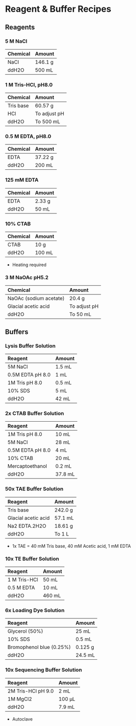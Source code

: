 # Reagent & Buffer Recipes

## Reagents

### 5 M NaCl
| Chemical | Amount       |
|:---------|:-------------|
|NaCl      | 146.1 g      |
|ddH2O	   | 500 mL       |

### 1 M Tris-HCl, pH8.0
|Chemical	 |Amount        |
|:---------|:-------------|
|Tris base |	60.57 g     |
|HCl       | To adjust pH |
|ddH2O	   | To 500 mL    |

### 0.5 M EDTA, pH8.0
|Chemical  | Amount       |
|:---------|:-------------|
|EDTA	     | 37.22 g      |
|ddH2O	   |200 mL        |

### 125 mM EDTA
|Chemical  |Amount        |
|:---------|:-------------|
| EDTA     |2.33 g        |
| ddH2O    |50 mL         |

### 10% CTAB
| Chemical  | Amount |
|:----------|:-------|
|CTAB       |10 g    |
|ddH2O      |100 mL  |
* Heating required

### 3 M NaOAc pH5.2
|Chemical               |Amount        |
|:----------------------|:-------------|
|NaOAc (sodium acetate) |20.4 g        |
|Glacial acetic acid    | To adjust pH |
|ddH2O                  |To 50 mL      |

## Buffers

### Lysis Buffer Solution
|Reagent         |Amount |
|:---------------|:------|
|5M NaCl         |1.5 mL |
|0.5M EDTA pH 8.0| 1 mL |
|1M Tris pH 8.0  |0.5 mL |
|10% SDS         |5 mL |
|ddH2O           | 42 mL|


### 2x CTAB Buffer Solution
|Reagent          |Amount |
|:----------------|:------|
|1M Tris pH 8.0   |10 mL  |
|5M NaCl          |28 mL  |
|0.5M EDTA pH 8.0 |4 mL   |
|10% CTAB         | 20 mL |
|Mercaptoethanol  |0.2 mL |
| ddH2O           |37.8 mL|

### 50x TAE Buffer Solution
|Reagent             |Amount    |
|:-------------------|:---------|
|Tris base           | 242.0 g  |
|Glacial acetic acid | 57.1 mL  |
|Na2 EDTA.2H2O       |18.61 g   |
|ddH2O               | To 1 L   |
* 1x TAE = 40 mM Tris base, 40 mM Acetic acid, 1 mM EDTA

### 10x TE Buffer Solution
|Reagent     |Amount  |
|:-----------|:-------|
|1 M Tris-HCl|  50 mL |
|0.5 M EDTA	 | 10 mL  |
| ddH2O      |460 mL  |

### 6x Loading Dye Solution
|Reagent                  |Amount |
|:------------------------|:------|
|Glycerol (50%)           |25 mL  |
|10% SDS                  |0.5 mL |
|Bromophenol blue (0.25%) |0.125 g|
|ddH2O                    |24.5 mL|

### 10x Sequencing Buffer Solution
|Reagent            | Amount |
|:------------------|:-------|
|2M Tris-HCl pH 9.0	|2 mL    |
|1M MgCl2           |100 µL  |
|ddH2O              |7.9 mL  |
* Autoclave
